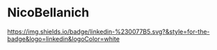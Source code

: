 # NicoBellanich
https://img.shields.io/badge/linkedin-%230077B5.svg?&style=for-the-badge&logo=linkedin&logoColor=white
